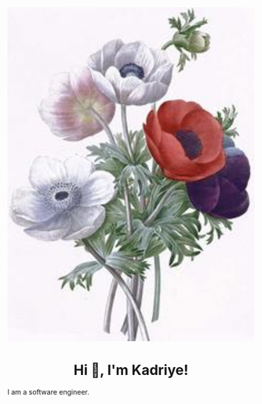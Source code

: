 <img width="1024" alt="Banner" src="https://github.com/kadriyebarlak/kadriyebarlak/blob/main/images/IMG_0010_resized_fixed_height.jpg">


<h1 align="center">Hi 👋, I'm Kadriye!</h1>

I am a software engineer.

<!--
**kadriyebarlak/kadriyebarlak** is a ✨ _special_ ✨ repository because its `README.md` (this file) appears on your GitHub profile.

Here are some ideas to get you started:

- 🔭 I’m currently working on ...
- 🌱 I’m currently learning ...
- 👯 I’m looking to collaborate on ...
- 🤔 I’m looking for help with ...
- 💬 Ask me about ...
- 📫 How to reach me: ...
- 😄 Pronouns: ...
- ⚡ Fun fact: ...
-->
